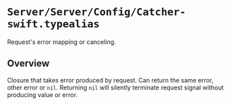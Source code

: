 # ``Server/Server/Config/Catcher-swift.typealias``

Request's error mapping or canceling.

## Overview

Closure that takes error produced by request. Can return the same error, other error or `nil`. Returning `nil` will silently terminate request signal without producing value or error.
